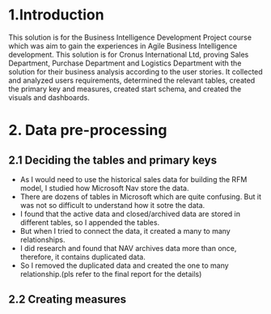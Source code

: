 # 1.Introduction
This solution is for the Business Intelligence Development Project course which was aim to gain the experiences in Agile Business Intelligence development. This solution is for Cronus International Ltd, proving Sales Department, Purchase Department and Logistics Department with the solution for their business analysis according to the user stories. It collected and analyzed users requirements, determined the relevant tables, created the primary key and measures, created start schema, and created the visuals and dashboards.

# 2. Data pre-processing

## 2.1 Deciding the tables and primary keys

- As I would need to use the historical sales data for building the RFM model, I studied how Microsoft Nav store the data. 
- There are dozens of tables in Microsoft which are quite confusing. But it was not so difficult to understand how it sotre the data.
- I found that the active data and closed/archived data are stored in different tables, so I appended the tables.
- But when I tried to connect the data, it created a many to many relationships.
- I did research and found that NAV archives data more than once, therefore, it contains duplicated data.
- So I removed the duplicated data and created the one to many relationship.(pls refer to the final report for the details)

## 2.2 Creating measures





